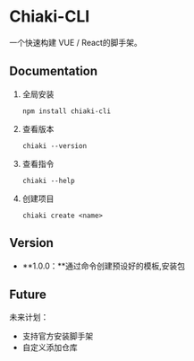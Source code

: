 
# Chiaki-CLI

一个快速构建 VUE / React的脚手架。

## Documentation

1. 全局安装

   ```shell
   npm install chiaki-cli
   ```
2. 查看版本

   ```shell
   chiaki --version
   ```
3. 查看指令

   ```shell
   chiaki --help
   ```
4. 创建项目

   ```shell
   chiaki create <name>
   ```

## Version

+ **1.0.0：**通过命令创建预设好的模板,安装包

## Future

未来计划：

+ 支持官方安装脚手架
+ 自定义添加仓库
